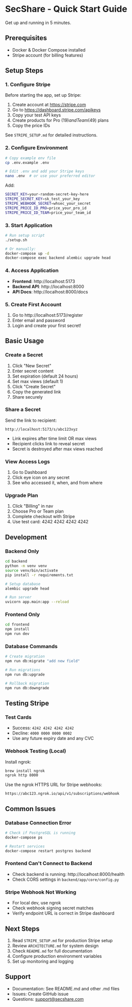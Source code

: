 # SecShare - Quick Start Guide

Get up and running in 5 minutes.

## Prerequisites

- Docker & Docker Compose installed
- Stripe account (for billing features)

## Setup Steps

### 1. Configure Stripe

Before starting the app, set up Stripe:

1. Create account at https://stripe.com
2. Go to https://dashboard.stripe.com/apikeys
3. Copy your test API keys
4. Create products for Pro ($19) and Team ($49) plans
5. Copy the price IDs

See `STRIPE_SETUP.md` for detailed instructions.

### 2. Configure Environment

```bash
# Copy example env file
cp .env.example .env

# Edit .env and add your Stripe keys
nano .env  # or use your preferred editor
```

Add:
```bash
SECRET_KEY=your-random-secret-key-here
STRIPE_SECRET_KEY=sk_test_your_key
STRIPE_WEBHOOK_SECRET=whsec_your_secret
STRIPE_PRICE_ID_PRO=price_your_pro_id
STRIPE_PRICE_ID_TEAM=price_your_team_id
```

### 3. Start Application

```bash
# Run setup script
./setup.sh

# Or manually:
docker-compose up -d
docker-compose exec backend alembic upgrade head
```

### 4. Access Application

- **Frontend**: http://localhost:5173
- **Backend API**: http://localhost:8000
- **API Docs**: http://localhost:8000/docs

### 5. Create First Account

1. Go to http://localhost:5173/register
2. Enter email and password
3. Login and create your first secret!

## Basic Usage

### Create a Secret

1. Click "New Secret"
2. Enter secret content
3. Set expiration (default 24 hours)
4. Set max views (default 1)
5. Click "Create Secret"
6. Copy the generated link
7. Share securely

### Share a Secret

Send the link to recipient:
```
http://localhost:5173/s/abc123xyz
```

- Link expires after time limit OR max views
- Recipient clicks link to reveal secret
- Secret is destroyed after max views reached

### View Access Logs

1. Go to Dashboard
2. Click eye icon on any secret
3. See who accessed it, when, and from where

### Upgrade Plan

1. Click "Billing" in nav
2. Choose Pro or Team plan
3. Complete checkout with Stripe
4. Use test card: 4242 4242 4242 4242

## Development

### Backend Only

```bash
cd backend
python -m venv venv
source venv/bin/activate
pip install -r requirements.txt

# Setup database
alembic upgrade head

# Run server
uvicorn app.main:app --reload
```

### Frontend Only

```bash
cd frontend
npm install
npm run dev
```

### Database Commands

```bash
# Create migration
npm run db:migrate "add new field"

# Run migrations
npm run db:upgrade

# Rollback migration
npm run db:downgrade
```

## Testing Stripe

### Test Cards
- Success: `4242 4242 4242 4242`
- Decline: `4000 0000 0000 0002`
- Use any future expiry date and any CVC

### Webhook Testing (Local)

Install ngrok:
```bash
brew install ngrok
ngrok http 8000
```

Use the ngrok HTTPS URL for Stripe webhooks:
```
https://abc123.ngrok.io/api/v1/subscriptions/webhook
```

## Common Issues

### Database Connection Error
```bash
# Check if PostgreSQL is running
docker-compose ps

# Restart services
docker-compose restart postgres backend
```

### Frontend Can't Connect to Backend
- Check backend is running: http://localhost:8000/health
- Check CORS settings in `backend/app/core/config.py`

### Stripe Webhook Not Working
- For local dev, use ngrok
- Check webhook signing secret matches
- Verify endpoint URL is correct in Stripe dashboard

## Next Steps

1. Read `STRIPE_SETUP.md` for production Stripe setup
2. Review `ARCHITECTURE.md` for system design
3. Check `README.md` for full documentation
4. Configure production environment variables
5. Set up monitoring and logging

## Support

- Documentation: See README.md and other .md files
- Issues: Create GitHub issue
- Questions: support@secshare.com
